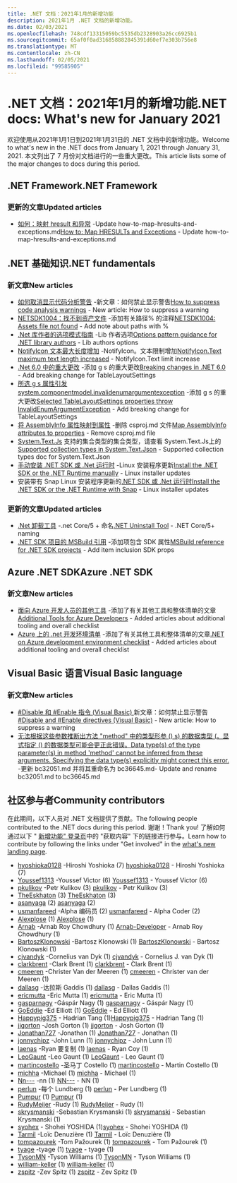 ```yaml
---
title: .NET 文档：2021年1月的新增功能
description: 2021年1月 .NET 文档的新增功能。
ms.date: 02/03/2021
ms.openlocfilehash: 748cdf13315059bc5535db2328903a26cc6925b1
ms.sourcegitcommit: 65af0f0ad316858882845391d60ef7e303b756e8
ms.translationtype: MT
ms.contentlocale: zh-CN
ms.lasthandoff: 02/05/2021
ms.locfileid: "99585905"
---
```

# <a name="net-docs-whats-new-for-january-2021"></a><span data-ttu-id="3befe-103">.NET 文档：2021年1月的新增功能</span><span class="sxs-lookup"><span data-stu-id="3befe-103">.NET docs: What's new for January 2021</span></span>

<span data-ttu-id="3befe-104">欢迎使用从2021年1月1日到2021年1月31日的 .NET 文档中的新增功能。</span><span class="sxs-lookup"><span data-stu-id="3befe-104">Welcome to what's new in the .NET docs from January 1, 2021 through January 31, 2021.</span></span> <span data-ttu-id="3befe-105">本文列出了 7 月份对文档进行的一些重大更改。</span><span class="sxs-lookup"><span data-stu-id="3befe-105">This article lists some of the major changes to docs during this period.</span></span>

## <a name="net-framework"></a><span data-ttu-id="3befe-106">.NET Framework</span><span class="sxs-lookup"><span data-stu-id="3befe-106">.NET Framework</span></span>

### <a name="updated-articles"></a><span data-ttu-id="3befe-107">更新的文章</span><span class="sxs-lookup"><span data-stu-id="3befe-107">Updated articles</span></span>

- <span data-ttu-id="3befe-108">[如何：映射 hresult 和异常](../framework/interop/how-to-map-hresults-and-exceptions.md) -Update how-to-map-hresults-and-exceptions.md</span><span class="sxs-lookup"><span data-stu-id="3befe-108">[How to: Map HRESULTs and Exceptions](../framework/interop/how-to-map-hresults-and-exceptions.md) - Update how-to-map-hresults-and-exceptions.md</span></span>

## <a name="net-fundamentals"></a><span data-ttu-id="3befe-109">.NET 基础知识</span><span class="sxs-lookup"><span data-stu-id="3befe-109">.NET fundamentals</span></span>

### <a name="new-articles"></a><span data-ttu-id="3befe-110">新文章</span><span class="sxs-lookup"><span data-stu-id="3befe-110">New articles</span></span>

- <span data-ttu-id="3befe-111">[如何取消显示代码分析警告](../fundamentals/code-analysis/suppress-warnings.md) -新文章：如何禁止显示警告</span><span class="sxs-lookup"><span data-stu-id="3befe-111">[How to suppress code analysis warnings](../fundamentals/code-analysis/suppress-warnings.md) - New article: How to suppress a warning</span></span>
- <span data-ttu-id="3befe-112">[NETSDK1004：找不到资产文件](../core/tools/sdk-errors/netsdk1004.md) -添加有关路径% 的注释</span><span class="sxs-lookup"><span data-stu-id="3befe-112">[NETSDK1004: Assets file not found](../core/tools/sdk-errors/netsdk1004.md) - Add note about paths with %</span></span>
- <span data-ttu-id="3befe-113">[.Net 库作者的选项模式指南](../core/extensions/options-library-authors.md) -Lib 作者选项</span><span class="sxs-lookup"><span data-stu-id="3befe-113">[Options pattern guidance for .NET library authors](../core/extensions/options-library-authors.md) - Lib authors options</span></span>
- <span data-ttu-id="3befe-114">[NotifyIcon 文本最大长度增加](../core/compatibility/windows-forms/6.0/notifyicon-text-max-text-length-increased.md) -NotifyIcon。文本限制增加</span><span class="sxs-lookup"><span data-stu-id="3befe-114">[NotifyIcon.Text maximum text length increased](../core/compatibility/windows-forms/6.0/notifyicon-text-max-text-length-increased.md) - NotifyIcon.Text limit increase</span></span>
- <span data-ttu-id="3befe-115">[.Net 6.0 中的重大更改](../core/compatibility/6.0.md) -添加 g s 的重大更改</span><span class="sxs-lookup"><span data-stu-id="3befe-115">[Breaking changes in .NET 6.0](../core/compatibility/6.0.md) - Add breaking change for TableLayoutSettings</span></span>
- <span data-ttu-id="3befe-116">[所选 g s 属性引发 system.componentmodel.invalidenumargumentexception](../core/compatibility/windows-forms/6.0/tablelayoutsettings-apis-throw-invalidenumargumentexception.md) -添加 g s 的重大更改</span><span class="sxs-lookup"><span data-stu-id="3befe-116">[Selected TableLayoutSettings properties throw InvalidEnumArgumentException](../core/compatibility/windows-forms/6.0/tablelayoutsettings-apis-throw-invalidenumargumentexception.md) - Add breaking change for TableLayoutSettings</span></span>
- <span data-ttu-id="3befe-117">[将 AssemblyInfo 属性映射到属性](../core/migration/assembly-info.md) -删除 csproj.md 文件</span><span class="sxs-lookup"><span data-stu-id="3befe-117">[Map AssemblyInfo attributes to properties](../core/migration/assembly-info.md) - Remove csproj.md file</span></span>
- <span data-ttu-id="3befe-118">[System.Text.Js](../standard/serialization/system-text-json-supported-collection-types.md) 支持的集合类型的集合类型，请查看 System.Text.Js上的</span><span class="sxs-lookup"><span data-stu-id="3befe-118">[Supported collection types in System.Text.Json](../standard/serialization/system-text-json-supported-collection-types.md) - Supported collection types doc for System.Text.Json</span></span>
- <span data-ttu-id="3befe-119">[手动安装 .NET SDK 或 .Net 运行时](../core/install/linux-scripted-manual.md) -Linux 安装程序更新</span><span class="sxs-lookup"><span data-stu-id="3befe-119">[Install the .NET SDK or the .NET Runtime manually](../core/install/linux-scripted-manual.md) - Linux installer updates</span></span>
- <span data-ttu-id="3befe-120">安装带有 Snap Linux 安装程序更新的[.NET SDK 或 .Net 运行时](../core/install/linux-snap.md)</span><span class="sxs-lookup"><span data-stu-id="3befe-120">[Install the .NET SDK or the .NET Runtime with Snap](../core/install/linux-snap.md) - Linux installer updates</span></span>

### <a name="updated-articles"></a><span data-ttu-id="3befe-121">更新的文章</span><span class="sxs-lookup"><span data-stu-id="3befe-121">Updated articles</span></span>

- <span data-ttu-id="3befe-122">[.Net 卸载工具](../core/additional-tools/uninstall-tool.md) -.net Core/5 + 命名</span><span class="sxs-lookup"><span data-stu-id="3befe-122">[.NET Uninstall Tool](../core/additional-tools/uninstall-tool.md) - .NET Core/5+ naming</span></span>
- <span data-ttu-id="3befe-123">[.NET SDK 项目的 MSBuild 引用](../core/project-sdk/msbuild-props.md) -添加项包含 SDK 属性</span><span class="sxs-lookup"><span data-stu-id="3befe-123">[MSBuild reference for .NET SDK projects](../core/project-sdk/msbuild-props.md) - Add item inclusion SDK props</span></span>

## <a name="azure-net-sdk"></a><span data-ttu-id="3befe-124">Azure .NET SDK</span><span class="sxs-lookup"><span data-stu-id="3befe-124">Azure .NET SDK</span></span>

### <a name="new-articles"></a><span data-ttu-id="3befe-125">新文章</span><span class="sxs-lookup"><span data-stu-id="3befe-125">New articles</span></span>

- <span data-ttu-id="3befe-126">[面向 Azure 开发人员的其他工具](../azure/azure-tools.md) -添加了有关其他工具和整体清单的文章</span><span class="sxs-lookup"><span data-stu-id="3befe-126">[Additional Tools for Azure Developers](../azure/azure-tools.md) - Added articles about additional tooling and overall checklist</span></span>
- <span data-ttu-id="3befe-127">[Azure 上的 .net 开发环境清单](../azure/dotnet-dev-env-checklist.md) -添加了有关其他工具和整体清单的文章</span><span class="sxs-lookup"><span data-stu-id="3befe-127">[.NET on Azure development environment checklist](../azure/dotnet-dev-env-checklist.md) - Added articles about additional tooling and overall checklist</span></span>

## <a name="visual-basic-language"></a><span data-ttu-id="3befe-128">Visual Basic 语言</span><span class="sxs-lookup"><span data-stu-id="3befe-128">Visual Basic language</span></span>

### <a name="new-articles"></a><span data-ttu-id="3befe-129">新文章</span><span class="sxs-lookup"><span data-stu-id="3befe-129">New articles</span></span>

- <span data-ttu-id="3befe-130">[#Disable 和 #Enable 指令 (Visual Basic) ](../visual-basic/language-reference/directives/disable-enable.md) 新文章：如何禁止显示警告</span><span class="sxs-lookup"><span data-stu-id="3befe-130">[#Disable and #Enable directives (Visual Basic)](../visual-basic/language-reference/directives/disable-enable.md) - New article: How to suppress a warning</span></span>
- [<span data-ttu-id="3befe-131">无法根据这些参数推断出方法 "method" 中的类型形参 () s) 的数据类型 (。显式指定 () 的数据类型可能会更正此错误。</span><span class="sxs-lookup"><span data-stu-id="3befe-131">Data type(s) of the type parameter(s) in method 'method' cannot be inferred from these arguments. Specifying the data type(s) explicitly might correct this error.</span></span>](../visual-basic/language-reference/error-messages/bc36645.md) <span data-ttu-id="3befe-132">-更新 bc32051.md 并将其重命名为 bc36645.md</span><span class="sxs-lookup"><span data-stu-id="3befe-132">- Update and rename bc32051.md to bc36645.md</span></span>

## <a name="community-contributors"></a><span data-ttu-id="3befe-133">社区参与者</span><span class="sxs-lookup"><span data-stu-id="3befe-133">Community contributors</span></span>

<span data-ttu-id="3befe-134">在此期间，以下人员对 .NET 文档提供了贡献。</span><span class="sxs-lookup"><span data-stu-id="3befe-134">The following people contributed to the .NET docs during this period.</span></span> <span data-ttu-id="3befe-135">谢谢！</span><span class="sxs-lookup"><span data-stu-id="3befe-135">Thank you!</span></span> <span data-ttu-id="3befe-136">了解如何通过以下 " [新增功能" 登录页](index.yml)中的 "获取内容" 下的链接进行参与。</span><span class="sxs-lookup"><span data-stu-id="3befe-136">Learn how to contribute by following the links under "Get involved" in the [what's new landing page](index.yml).</span></span>

- <span data-ttu-id="3befe-137">[hyoshioka0128](https://github.com/hyoshioka0128) -Hiroshi Yoshioka (7) </span><span class="sxs-lookup"><span data-stu-id="3befe-137">[hyoshioka0128](https://github.com/hyoshioka0128) - Hiroshi Yoshioka (7)</span></span>
- <span data-ttu-id="3befe-138">[Youssef1313](https://github.com/Youssef1313) -Youssef Victor (6) </span><span class="sxs-lookup"><span data-stu-id="3befe-138">[Youssef1313](https://github.com/Youssef1313) - Youssef Victor (6)</span></span>
- <span data-ttu-id="3befe-139">[pkulikov](https://github.com/pkulikov) -Petr Kulikov (3) </span><span class="sxs-lookup"><span data-stu-id="3befe-139">[pkulikov](https://github.com/pkulikov) - Petr Kulikov (3)</span></span>
- <span data-ttu-id="3befe-140">[TheEskhaton](https://github.com/TheEskhaton) (3) </span><span class="sxs-lookup"><span data-stu-id="3befe-140">[TheEskhaton](https://github.com/TheEskhaton) (3)</span></span>
- <span data-ttu-id="3befe-141">[asanyaga](https://github.com/asanyaga) (2) </span><span class="sxs-lookup"><span data-stu-id="3befe-141">[asanyaga](https://github.com/asanyaga) (2)</span></span>
- <span data-ttu-id="3befe-142">[usmanfareed](https://github.com/usmanfareed) -Alpha 编码员 (2) </span><span class="sxs-lookup"><span data-stu-id="3befe-142">[usmanfareed](https://github.com/usmanfareed) - Alpha Coder (2)</span></span>
- <span data-ttu-id="3befe-143">[Alexplose](https://github.com/Alexplose) (1) </span><span class="sxs-lookup"><span data-stu-id="3befe-143">[Alexplose](https://github.com/Alexplose) (1)</span></span>
- <span data-ttu-id="3befe-144">[Arnab](https://github.com/Arnab-Developer) -Arnab Roy Chowdhury (1) </span><span class="sxs-lookup"><span data-stu-id="3befe-144">[Arnab-Developer](https://github.com/Arnab-Developer) - Arnab Roy Chowdhury (1)</span></span>
- <span data-ttu-id="3befe-145">[BartoszKlonowski](https://github.com/BartoszKlonowski) -Bartosz Klonowski (1) </span><span class="sxs-lookup"><span data-stu-id="3befe-145">[BartoszKlonowski](https://github.com/BartoszKlonowski) - Bartosz Klonowski (1)</span></span>
- <span data-ttu-id="3befe-146">[cjvandyk](https://github.com/cjvandyk) -Cornelius van Dyk (1) </span><span class="sxs-lookup"><span data-stu-id="3befe-146">[cjvandyk](https://github.com/cjvandyk) - Cornelius J. van Dyk (1)</span></span>
- <span data-ttu-id="3befe-147">[clarkbrent](https://github.com/clarkbrent) -Clark Brent (1) </span><span class="sxs-lookup"><span data-stu-id="3befe-147">[clarkbrent](https://github.com/clarkbrent) - Clark Brent (1)</span></span>
- <span data-ttu-id="3befe-148">[cmeeren](https://github.com/cmeeren) -Christer Van der Meeren (1) </span><span class="sxs-lookup"><span data-stu-id="3befe-148">[cmeeren](https://github.com/cmeeren) - Christer van der Meeren (1)</span></span>
- <span data-ttu-id="3befe-149">[dallasg](https://github.com/dallasg) -达拉斯 Gaddis (1) </span><span class="sxs-lookup"><span data-stu-id="3befe-149">[dallasg](https://github.com/dallasg) - Dallas Gaddis (1)</span></span>
- <span data-ttu-id="3befe-150">[ericmutta](https://github.com/ericmutta) -Eric Mutta (1) </span><span class="sxs-lookup"><span data-stu-id="3befe-150">[ericmutta](https://github.com/ericmutta) - Eric Mutta (1)</span></span>
- <span data-ttu-id="3befe-151">[gasparnagy](https://github.com/gasparnagy) -Gáspár Nagy (1) </span><span class="sxs-lookup"><span data-stu-id="3befe-151">[gasparnagy](https://github.com/gasparnagy) - Gáspár Nagy (1)</span></span>
- <span data-ttu-id="3befe-152">[GoEddie](https://github.com/GoEddie) -Ed Elliott (1) </span><span class="sxs-lookup"><span data-stu-id="3befe-152">[GoEddie](https://github.com/GoEddie) - Ed Elliott (1)</span></span>
- <span data-ttu-id="3befe-153">[Happypig375](https://github.com/Happypig375) - Hadrian Tang (1)</span><span class="sxs-lookup"><span data-stu-id="3befe-153">[Happypig375](https://github.com/Happypig375) - Hadrian Tang (1)</span></span>
- <span data-ttu-id="3befe-154">[jjgorton](https://github.com/jjgorton) -Josh Gorton (1) </span><span class="sxs-lookup"><span data-stu-id="3befe-154">[jjgorton](https://github.com/jjgorton) - Josh Gorton (1)</span></span>
- <span data-ttu-id="3befe-155">[Jonathan727](https://github.com/Jonathan727) -Jonathan (1) </span><span class="sxs-lookup"><span data-stu-id="3befe-155">[Jonathan727](https://github.com/Jonathan727) - Jonathan (1)</span></span>
- <span data-ttu-id="3befe-156">[jonnychipz](https://github.com/jonnychipz) -John Lunn (1) </span><span class="sxs-lookup"><span data-stu-id="3befe-156">[jonnychipz](https://github.com/jonnychipz) - John Lunn (1)</span></span>
- <span data-ttu-id="3befe-157">[laenas](https://github.com/laenas) -Ryan 要复制 (1) </span><span class="sxs-lookup"><span data-stu-id="3befe-157">[laenas](https://github.com/laenas) - Ryan Coy (1)</span></span>
- <span data-ttu-id="3befe-158">[LeoGaunt](https://github.com/LeoGaunt) -Leo Gaunt (1) </span><span class="sxs-lookup"><span data-stu-id="3befe-158">[LeoGaunt](https://github.com/LeoGaunt) - Leo Gaunt (1)</span></span>
- <span data-ttu-id="3befe-159">[martincostello](https://github.com/martincostello) -圣马丁 Costello (1) </span><span class="sxs-lookup"><span data-stu-id="3befe-159">[martincostello](https://github.com/martincostello) - Martin Costello (1)</span></span>
- <span data-ttu-id="3befe-160">[michha](https://github.com/michha) -Michael (1) </span><span class="sxs-lookup"><span data-stu-id="3befe-160">[michha](https://github.com/michha) - Michael (1)</span></span>
- <span data-ttu-id="3befe-161">[Nn---](https://github.com/NN---) -nn (1) </span><span class="sxs-lookup"><span data-stu-id="3befe-161">[NN---](https://github.com/NN---) - NN (1)</span></span>
- <span data-ttu-id="3befe-162">[perlun](https://github.com/perlun) -每个 Lundberg (1) </span><span class="sxs-lookup"><span data-stu-id="3befe-162">[perlun](https://github.com/perlun) - Per Lundberg (1)</span></span>
- <span data-ttu-id="3befe-163">[Pumpur](https://github.com/Pumpur) (1) </span><span class="sxs-lookup"><span data-stu-id="3befe-163">[Pumpur](https://github.com/Pumpur) (1)</span></span>
- <span data-ttu-id="3befe-164">[RudyMeijer](https://github.com/RudyMeijer) -Rudy (1) </span><span class="sxs-lookup"><span data-stu-id="3befe-164">[RudyMeijer](https://github.com/RudyMeijer) - Rudy (1)</span></span>
- <span data-ttu-id="3befe-165">[skrysmanski](https://github.com/skrysmanski) -Sebastian Krysmanski (1) </span><span class="sxs-lookup"><span data-stu-id="3befe-165">[skrysmanski](https://github.com/skrysmanski) - Sebastian Krysmanski (1)</span></span>
- <span data-ttu-id="3befe-166">[syohex](https://github.com/syohex) - Shohei YOSHIDA (1)</span><span class="sxs-lookup"><span data-stu-id="3befe-166">[syohex](https://github.com/syohex) - Shohei YOSHIDA (1)</span></span>
- <span data-ttu-id="3befe-167">[Tarmil](https://github.com/Tarmil) -Loïc Denuzière (1) </span><span class="sxs-lookup"><span data-stu-id="3befe-167">[Tarmil](https://github.com/Tarmil) - Loïc Denuzière (1)</span></span>
- <span data-ttu-id="3befe-168">[tompazourek](https://github.com/tompazourek) -Tom Pažourek (1) </span><span class="sxs-lookup"><span data-stu-id="3befe-168">[tompazourek](https://github.com/tompazourek) - Tom Pažourek (1)</span></span>
- <span data-ttu-id="3befe-169">[tyage](https://github.com/tyage) -tyage (1) </span><span class="sxs-lookup"><span data-stu-id="3befe-169">[tyage](https://github.com/tyage) - tyage (1)</span></span>
- <span data-ttu-id="3befe-170">[TysonMN](https://github.com/TysonMN) -Tyson Williams (1) </span><span class="sxs-lookup"><span data-stu-id="3befe-170">[TysonMN](https://github.com/TysonMN) - Tyson Williams (1)</span></span>
- <span data-ttu-id="3befe-171">[william-keller](https://github.com/william-keller) (1) </span><span class="sxs-lookup"><span data-stu-id="3befe-171">[william-keller](https://github.com/william-keller) (1)</span></span>
- <span data-ttu-id="3befe-172">[zspitz](https://github.com/zspitz) -Zev Spitz (1) </span><span class="sxs-lookup"><span data-stu-id="3befe-172">[zspitz](https://github.com/zspitz) - Zev Spitz (1)</span></span>
